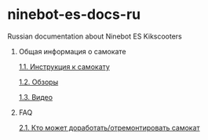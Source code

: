 # ninebot-es-docs-ru
Russian documentation about Ninebot ES Kikscooters
1. Общая информация о самокате

	[1.1. Инструкция к самокату](1._Общая_информация_о_самокате/1.1._Инструкция_к_самокату.md)

	[1.2. Обзоры](1._Общая_информация_о_самокате/1.2._Обзоры.md)

	[1.3. Видео](1._Общая_информация_о_самокате/1.3._Видео.md)

2. FAQ

	[2.1. Кто может доработать/отремонтировать самокат](2._FAQ/2.1._Кто_может_доработать_отремонтировать_самокат.md)

